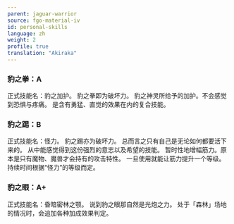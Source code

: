 ```yaml
---
parent: jaguar-warrior
source: fgo-material-iv
id: personal-skills
language: zh
weight: 2
profile: true
translation: "Akiraka"
---
```


### 豹之拳：A

正式技能名：豹之加护。
豹之拳即为破坏力。
豹之神灵所给予的加护。不会感觉到恐惧与疼痛。
是含有勇猛、直觉的效果在内的复合技能。

### 豹之踢：B

正式技能名：怪力。
豹之踢亦为破坏力。
总而言之只有自己是无论如何都要活下来的。
从中能感觉得到这份强烈的意志以及希望的技能。
暂时性地增幅筋力。原本是只有魔物、魔兽才会持有的攻击特性。
一旦使用就能让筋力提升一个等级。持续时间根据“怪力”的等级而定。

### 豹之眼：A+

正式技能名：昏暗密林之颚。
说到豹之眼那自然是光炮之力。
处于「森林」场地的情况时，会追加各种加成效果判定。
